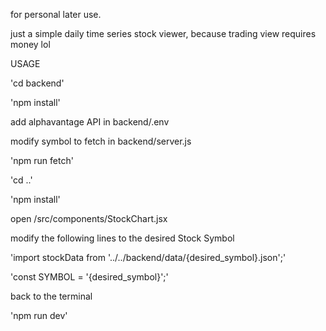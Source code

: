 for personal later use. 

just a simple daily time series stock viewer, because trading view requires money lol


USAGE

'cd backend'

'npm install'

add alphavantage API in backend/.env

modify symbol to fetch in backend/server.js

'npm run fetch'



'cd ..'

'npm install'

open /src/components/StockChart.jsx

modify the following lines to the desired Stock Symbol

'import stockData from '../../backend/data/{desired_symbol}.json';'

'const SYMBOL = '{desired_symbol}';'

back to the terminal

'npm run dev'






